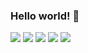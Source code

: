 ### Hello world! 👋


![](https://github-profile-summary-cards.vercel.app/api/cards/profile-details?username=alekseevich-psk&theme=solarized_dark)
![](https://github-profile-summary-cards.vercel.app/api/cards/most-commit-language?username=alekseevich-psk&theme=solarized_dark) ![](https://github-profile-summary-cards.vercel.app/api/cards/repos-per-language?username=alekseevich-psk&theme=solarized_dark)
![](https://github-profile-summary-cards.vercel.app/api/cards/stats?username=alekseevich-psk&theme=solarized_dark) ![](https://github-profile-summary-cards.vercel.app/api/cards/productive-time?username=alekseevich-psk&theme=solarized_dark)
